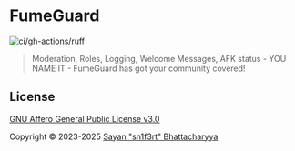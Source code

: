 # FumeGuard

[![ci/gh-actions/ruff](https://github.com/FumeStop/FumeGuard/actions/workflows/ruff.yml/badge.svg)](https://github.com/FumeStop/FumeGuard/actions/workflows/ruff.yml)

> Moderation, Roles, Logging, Welcome Messages, AFK status - YOU NAME IT - FumeGuard has got your community covered!

## License

[GNU Affero General Public License v3.0](LICENSE)

Copyright &copy; 2023-2025 [Sayan "sn1f3rt" Bhattacharyya](https://sn1f3rt.dev)
